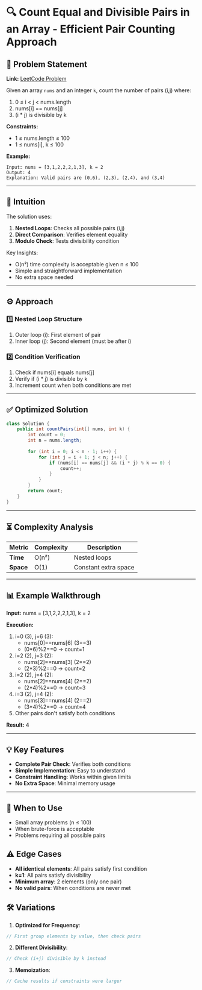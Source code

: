 # 🔍 Count Equal and Divisible Pairs in an Array - Efficient Pair Counting Approach

## 📜 Problem Statement
**Link:** [LeetCode Problem](https://leetcode.com/problems/count-equal-and-divisible-pairs-in-an-array/description/?envType=daily-question&envId=2025-04-17)

Given an array `nums` and an integer `k`, count the number of pairs (i,j) where:
1. 0 ≤ i < j < nums.length
2. nums[i] == nums[j]
3. (i * j) is divisible by k

**Constraints:**
- 1 ≤ nums.length ≤ 100
- 1 ≤ nums[i], k ≤ 100

**Example:**
```text
Input: nums = [3,1,2,2,2,1,3], k = 2
Output: 4
Explanation: Valid pairs are (0,6), (2,3), (2,4), and (3,4)
```

---

## 🧠 Intuition
The solution uses:
1. **Nested Loops**: Checks all possible pairs (i,j)
2. **Direct Comparison**: Verifies element equality
3. **Modulo Check**: Tests divisibility condition

Key Insights:
- O(n²) time complexity is acceptable given n ≤ 100
- Simple and straightforward implementation
- No extra space needed

---

## ⚙️ Approach
### **1️⃣ Nested Loop Structure**
1. Outer loop (i): First element of pair
2. Inner loop (j): Second element (must be after i)

### **2️⃣ Condition Verification**
1. Check if nums[i] equals nums[j]
2. Verify if (i * j) is divisible by k
3. Increment count when both conditions are met

---

## ✅ Optimized Solution
```java
class Solution {
    public int countPairs(int[] nums, int k) {
        int count = 0;
        int n = nums.length;
        
        for (int i = 0; i < n - 1; i++) {
            for (int j = i + 1; j < n; j++) {
                if (nums[i] == nums[j] && (i * j) % k == 0) {
                    count++;
                }
            }
        }
        return count;
    }
}
```

---

## ⏳ Complexity Analysis
| Metric          | Complexity | Description |
|-----------------|------------|-------------|
| **Time**        | O(n²)      | Nested loops |
| **Space**       | O(1)       | Constant extra space |

---

## 📊 Example Walkthrough

**Input:** nums = [3,1,2,2,2,1,3], k = 2

**Execution:**
1. i=0 (3), j=6 (3):
   - nums[0]==nums[6] (3==3)
   - (0*6)%2==0 → count=1
2. i=2 (2), j=3 (2):
   - nums[2]==nums[3] (2==2)
   - (2*3)%2==0 → count=2
3. i=2 (2), j=4 (2):
   - nums[2]==nums[4] (2==2)
   - (2*4)%2==0 → count=3
4. i=3 (2), j=4 (2):
   - nums[3]==nums[4] (2==2)
   - (3*4)%2==0 → count=4
5. Other pairs don't satisfy both conditions

**Result:** 4

---

## 💡 Key Features
- **Complete Pair Check**: Verifies both conditions
- **Simple Implementation**: Easy to understand
- **Constraint Handling**: Works within given limits
- **No Extra Space**: Minimal memory usage

---

## 🚀 When to Use
- Small array problems (n ≤ 100)
- When brute-force is acceptable
- Problems requiring all possible pairs

## ⚠️ Edge Cases
- **All identical elements**: All pairs satisfy first condition
- **k=1**: All pairs satisfy divisibility
- **Minimum array**: 2 elements (only one pair)
- **No valid pairs**: When conditions are never met

## 🛠 Variations
1. **Optimized for Frequency**:
```java
// First group elements by value, then check pairs
```

2. **Different Divisibility**:
```java
// Check (i+j) divisible by k instead
```

3. **Memoization**:
```java
// Cache results if constraints were larger
```